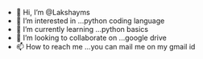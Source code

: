 - 👋 Hi, I’m @Lakshayms
- 👀 I’m interested in ...python coding language
- 🌱 I’m currently learning ...python basics
- 💞️ I’m looking to collaborate on ...google drive
- 📫 How to reach me ...you can mail me on my gmail id


<!---
Lakshayms/Lakshayms is a ✨ special ✨ repository because its `README.md` (this file) appears on your GitHub profile.
You can click the Preview link to take a look at your changes.
--->
